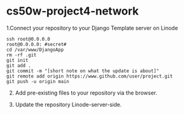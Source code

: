 # cs50w-project4-network

1.Connect your repository to your Django Template server on Linode

```
ssh root@0.0.0.0
root@0.0.0.0: #secret#
cd /var/www/DjangoApp
rm -rf .git
git init
git add .
git commit -m "[short note on what the update is about]"
git remote add origin https://www.github.com/user/project.git
git push -u origin main
```

2. Add pre-existing files to your repository via the browser.

3. Update the repository Linode-server-side.
